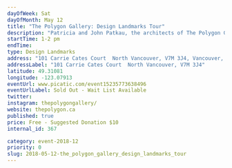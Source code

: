 ```yaml
---
dayOfWeek: Sat
dayOfMonth: May 12
title: "The Polygon Gallery: Design Landmarks Tour"
description: "Patricia and John Patkau, the architects of The Polygon Gallery, will be guiding a limited number of guests through the recently completed cultural icon on the waterfront of Lower Lonsdale in North Vancouver. <br> <br> Guests will learn about how their design vision responded to the needs of their client, the emerging community and the majestic context of the North Shore while highlighting how specific design decisions can have a positive impact on the well-being of the people that engage with the building and surrounding plaza. Tour meets at Gallery Reception. Please arrive at 12:55."
startTime: 1-2 pm
endTime: 
type: Design Landmarks
address: "101 Carrie Cates Court  North Vancouver, V7M 3J4, Vancouver, BC, Canada"
addressLabel: "101 Carrie Cates Court  North Vancouver, V7M 3J4"
latitude: 49.31081
longitude: -123.07913
eventUrl: www.picatic.com/event15235773638496
eventUrlLabel: Sold Out - Wait List Available
twitter: 
instagram: thepolygongallery/
website: thepolygon.ca
published: true
price: Free - Suggested Donation $10
internal_id: 367

category: event-2018-12
priority: 0
slug: 2018-05-12-the_polygon_gallery_design_landmarks_tour
---
```

